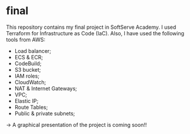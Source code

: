 # final

This repository contains my final project in SoftServe Academy. 
I used Terraform for Infrastructure as Code (IaC).
Also, I have used the following tools from AWS:

  - Load balancer;
  - ECS & ECR;
  - CodeBuild;
  - S3 bucket;
  - IAM roles;
  - CloudWatch;
  - NAT & Internet Gateways;
  - VPC;
  - Elastic IP;
  - Route Tables; 
  - Public & private subnets;

-> A graphical presentation of the project is coming soon!!
